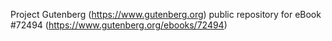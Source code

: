 Project Gutenberg (https://www.gutenberg.org) public repository
for eBook #72494 (https://www.gutenberg.org/ebooks/72494)
